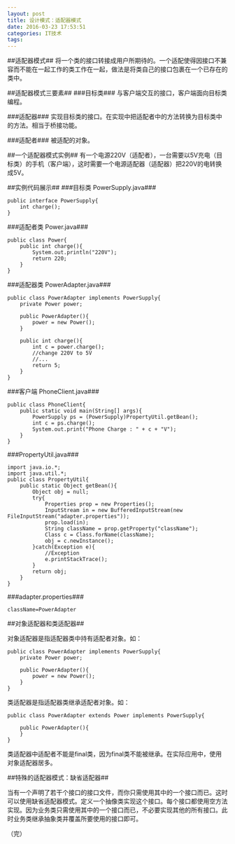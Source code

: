 ```yaml
---
layout: post
title: 设计模式：适配器模式
date: 2016-03-23 17:53:51
categories: IT技术
tags:
---
```


##适配器模式##
将一个类的接口转接成用户所期待的。一个适配使得因接口不兼容而不能在一起工作的类工作在一起，做法是将类自己的接口包裹在一个已存在的类中。

##适配器模式三要素##
###目标类###
与客户端交互的接口，客户端面向目标类编程。

###适配器###
实现目标类的接口。在实现中把适配者中的方法转换为目标类中的方法。相当于桥接功能。

###适配者###
被适配的对象。

##一个适配器模式实例##
有一个电源220V（适配者），一台需要以5V充电（目标类）的手机（客户端），这时需要一个电源适配器（适配器）把220V的电转换成5V。

##实例代码展示##
###目标类 PowerSupply.java###
```
public interface PowerSupply{
    int charge();
}
```

###适配者类 Power.java###
```
public class Power{
    public int charge(){
        System.out.println("220V");
        return 220;
    }
}
```

###适配器类 PowerAdapter.java###
```
public class PowerAdapter implements PowerSupply{
    private Power power;

    public PowerAdapter(){
        power = new Power();
    }

    public int charge(){
        int c = power.charge();
        //change 220V to 5V
        //...
        return 5;
    }
}
```

###客户端 PhoneClient.java###
```
public class PhoneClient{
    public static void main(String[] args){
        PowerSupply ps = (PowerSupply)PropertyUtil.getBean();
        int c = ps.charge();
        System.out.print("Phone Charge : " + c + "V");
    }
}
```

###PropertyUtil.java###
```
import java.io.*;
import java.util.*;
public class PropertyUtil{
    public static Object getBean(){
        Object obj = null;
        try{
            Properties prop = new Properties();
            InputStream in = new BufferedInputStream(new FileInputStream("adapter.properties"));
            prop.load(in);
            String className = prop.getProperty("className");
            Class c = Class.forName(className);
            obj = c.newInstance();
        }catch(Exception e){
            //Exception
            e.printStackTrace();
        }
        return obj;
    }
}
```

###adapter.properties###
```
className=PowerAdapter
```

##对象适配器和类适配器##

对象适配器是指适配器类中持有适配者对象。如：

```
public class PowerAdapter implements PowerSupply{
    private Power power;

    public PowerAdapter(){
        power = new Power();
    }
}
```

类适配器是指适配器类继承适配者对象。如：

```
public class PowerAdapter extends Power implements PowerSupply{

    public PowerAdapter(){
    }
}

```

类适配器中适配者不能是final类，因为final类不能被继承。在实际应用中，使用对象适配器居多。

##特殊的适配器模式：缺省适配器##

当有一个声明了若干个接口的接口文件，而你只需使用其中的一个接口而已。这时可以使用缺省适配器模式。定义一个抽像类实现这个接口。每个接口都使用空方法实现。因为业务类只需使用其中的一个接口而已，不必要实现其他的所有接口。此时业务类继承抽象类并覆盖所要使用的接口即可。

（完）
